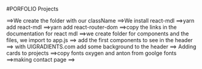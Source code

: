 #PORFOLIO Projects


==>We create the folder with our className
==>We install react-mdl
==>yarn add react-mdl
==>yarn add react-router-dom
==>copy the links in the documentation for react mdl
==>we create folder for components and the files, we import to app.js
==> add the first components to see in the header
==> with UIGRADIENTS.com add some background to the header
==> Adding cards to projects
==>copy fonts oxygen and anton from goolge fonts
==>making contact page
==>
